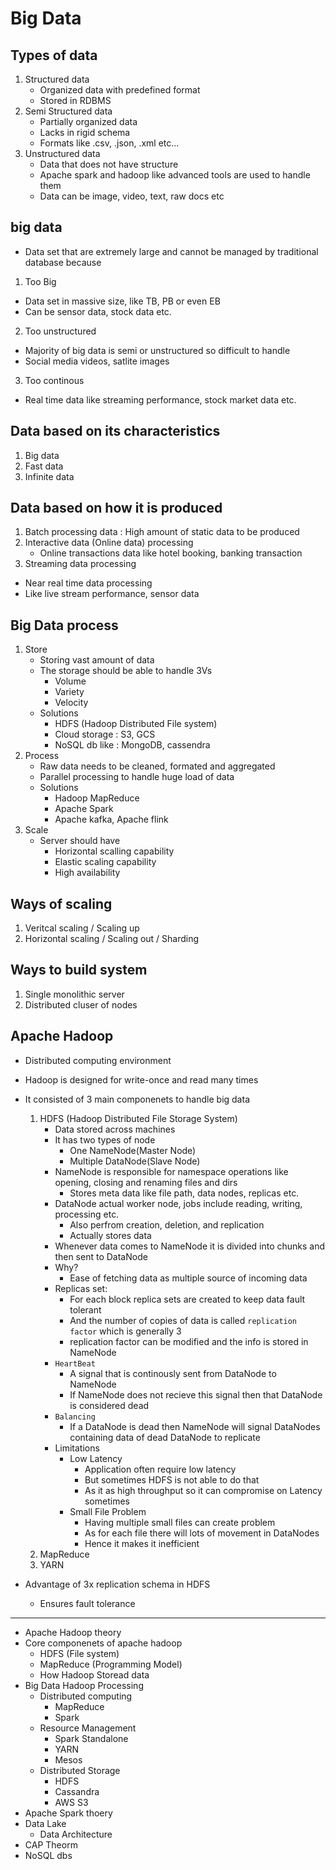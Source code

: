 # Big Data

## Types of data 
1. Structured data
    - Organized data with predefined format
    - Stored in RDBMS
2. Semi Structured data
     - Partially organized data
     - Lacks in rigid schema
     - Formats like .csv, .json, .xml etc...
3. Unstructured data
     - Data that does not have structure
     - Apache spark and hadoop like advanced tools are used to handle them
     - Data can be image, video, text, raw docs etc

## big data
- Data set that are extremely large and cannot be managed by traditional database because
1. Too Big
  - Data set in massive size, like TB, PB or even EB
  - Can be sensor data, stock data etc.
2. Too unstructured
  - Majority of big data is semi or unstructured so difficult to handle
  - Social media videos, satlite images
3. Too continous
  - Real time data like streaming performance, stock market data etc.

## Data based on its characteristics
1. Big data
2. Fast data
3. Infinite data

## Data based on how it is produced
1. Batch processing data : High amount of static data to be produced
2. Interactive data (Online data) processing
   - Online transactions data like hotel booking, banking transaction
3. Streaming data processing
  - Near real time data processing
  - Like live stream performance, sensor data

## Big Data process
1. Store
     - Storing vast amount of data
     - The storage should be able to handle 3Vs
       - Volume
       - Variety
       - Velocity
     - Solutions
       - HDFS (Hadoop Distributed File system)
       - Cloud storage : S3, GCS
       - NoSQL db like : MongoDB, cassendra
2. Process
     - Raw data needs to be cleaned, formated and aggregated
     - Parallel processing to handle huge load of data
     - Solutions
       - Hadoop MapReduce
       - Apache Spark
       - Apache kafka, Apache flink
3. Scale
     - Server should have
       - Horizontal scalling capability
       - Elastic scaling capability
       - High availability 

## Ways of scaling 
1. Veritcal scaling / Scaling up
2. Horizontal scaling / Scaling out / Sharding 

## Ways to build system
1. Single monolithic server
2. Distributed cluser of nodes 

## Apache Hadoop
- Distributed computing environment
- Hadoop is designed for write-once and read many times
- It consisted of 3 main componenets to handle big data
  1. HDFS (Hadoop Distributed File Storage System)
       - Data stored across machines
       - It has two types of node
           - One NameNode(Master Node)
           - Multiple DataNode(Slave Node)
       - NameNode is responsible for namespace operations like opening, closing and renaming files and dirs
           - Stores meta data like file path, data nodes, replicas etc.
       - DataNode actual worker node, jobs include reading, writing, processing etc.
           - Also perfrom creation, deletion, and replication
           - Actually stores data
       - Whenever data comes to NameNode it is divided into chunks and then sent to DataNode
       - Why?
           - Ease of fetching data as multiple source of incoming data
       - Replicas set:
           - For each block replica sets are created to keep data fault tolerant
           - And the number of copies of data is called `replication factor` which is generally 3
           - replication factor can be modified and the info is stored in NameNode
       - `HeartBeat`
           - A signal that is continously sent from DataNode to NameNode
           - If NameNode does not recieve this signal then that DataNode is considered dead
       - `Balancing`
           - If a DataNode is dead then NameNode will signal DataNodes containing data of dead DataNode to replicate
       - Limitations
           - Low Latency
               - Application often require low latency
               - But sometimes HDFS is not able to do that
               - As it as high throughput so it can compromise on Latency sometimes
           - Small File Problem
               - Having multiple small files can create problem
               - As for each file there will lots of movement in DataNodes
               - Hence it makes it inefficient  
  2. MapReduce
  3. YARN

- Advantage of 3x replication schema in HDFS
    - Ensures fault tolerance

---------------------------------------------------
- Apache Hadoop theory
- Core componenets of apache hadoop
  - HDFS (File system)
  - MapReduce (Programming Model)
  - How Hadoop Storead data
- Big Data Hadoop Processing
  - Distributed computing
    - MapReduce
    - Spark
  - Resource Management
    - Spark Standalone
    - YARN
    - Mesos
  - Distributed Storage
    - HDFS
    - Cassandra
    - AWS S3
- Apache Spark thoery
- Data Lake
  - Data Architecture
- CAP Theorm
- NoSQL dbs
